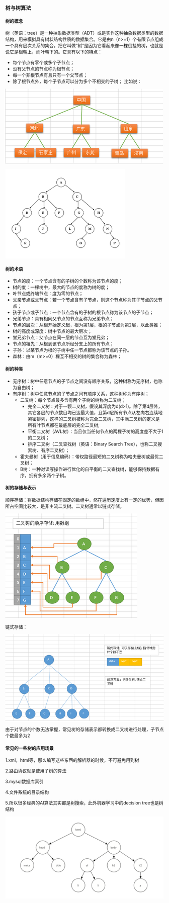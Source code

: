 ### 树与树算法
#### 树的概念
树（英语：tree）是一种抽象数据类型（ADT）或是实作这种抽象数据类型的数据结构，用来模拟具有树状结构性质的数据集合。它是由n（n>=1）个有限节点组成一个具有层次关系的集合。把它叫做“树”是因为它看起来像一棵倒挂的树，也就是说它是根朝上，而叶朝下的。它具有以下的特点：

+ 每个节点有零个或多个子节点；
+ 没有父节点的节点称为根节点；
+ 每一个非根节点有且只有一个父节点；
+ 除了根节点外，每个子节点可以分为多个不相交的子树；
比如说：

![alt文本](img/tree.png "tree")

![alt文本](img/Treedatastructure.png " Treedatastructure")

#### 树的术语

+ 节点的度：一个节点含有的子树的个数称为该节点的度；
+ 树的度：一棵树中，最大的节点的度称为树的度；
+ 叶节点或终端节点：度为零的节点；
+ 父亲节点或父节点：若一个节点含有子节点，则这个节点称为其子节点的父节点；
+ 孩子节点或子节点：一个节点含有的子树的根节点称为该节点的子节点；
+ 兄弟节点：具有相同父节点的节点互称为兄弟节点；
+ 节点的层次：从根开始定义起，根为第1层，根的子节点为第2层，以此类推；
+ 树的高度或深度：树中节点的最大层次；
+ 堂兄弟节点：父节点在同一层的节点互为堂兄弟；
+ 节点的祖先：从根到该节点所经分支上的所有节点；
+ 子孙：以某节点为根的子树中任一节点都称为该节点的子孙。
+ 森林：由m（m>=0）棵互不相交的树的集合称为森林；

#### 树的种类
+ 无序树：树中任意节点的子节点之间没有顺序关系，这种树称为无序树，也称为自由树；
+ 有序树：树中任意节点的子节点之间有顺序关系，这种树称为有序树；
    + 二叉树：每个节点最多含有两个子树的树称为二叉树；
        + 完全二叉树：对于一颗二叉树，假设其深度为d(d>1)。除了第d层外，其它各层的节点数目均已达最大值，且第d层所有节点从左向右连续地紧密排列，这样的二叉树被称为完全二叉树，其中满二叉树的定义是所有叶节点都在最底层的完全二叉树;
        + 平衡二叉树（AVL树）：当且仅当任何节点的两棵子树的高度差不大于1的二叉树；
        + 排序二叉树（二叉查找树（英语：Binary Search Tree），也称二叉搜索树、有序二叉树）；
    + 霍夫曼树（用于信息编码）：带权路径最短的二叉树称为哈夫曼树或最优二叉树；
    + B树：一种对读写操作进行优化的自平衡的二叉查找树，能够保持数据有序，拥有多余两个子树。

#### 树的存储与表示
顺序存储：将数据结构存储在固定的数组中，然在遍历速度上有一定的优势，但因所占空间比较大，是非主流二叉树。二叉树通常以链式存储。

![alt文本](img/树的顺序存储.png "树的顺序存储")

链式存储：

![alt文本](img/树的链式存储.png "树的链式存储")

由于对节点的个数无法掌握，常见树的存储表示都转换成二叉树进行处理，子节点个数最多为2

#### 常见的一些树的应用场景
1.xml，html等，那么编写这些东西的解析器的时候，不可避免用到树

2.路由协议就是使用了树的算法

3.mysql数据库索引

4.文件系统的目录结构

5.所以很多经典的AI算法其实都是树搜索，此外机器学习中的decision tree也是树结构

![alt文本](img/网页结构.jpg "网页结构")
